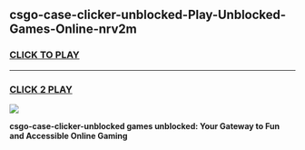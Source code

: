 
## csgo-case-clicker-unblocked-Play-Unblocked-Games-Online-nrv2m
<h3>
<a href="https://premium76.site?title=csgo-case-clicker-unblocked&ref=25A">CLICK TO PLAY</a></h3>
<hr>

<h3>
<a href="https://premium76.site?title=csgo-case-clicker-unblocked&ref=25A">CLICK 2 PLAY</a>
  
</h3>

<a href="https://premium76.site?title=csgo-case-clicker-unblocked&ref=25A"><img src="https://clearcache.store/games.png"></a>


**csgo-case-clicker-unblocked games unblocked: Your Gateway to Fun and Accessible Online Gaming**
